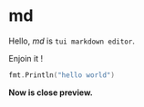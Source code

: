 # md

Hello, _md_ is `tui markdown editor`.

Enjoin it !

```go
fmt.Println("hello world")
```

**Now is close preview.**